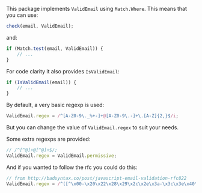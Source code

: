 This package implements `ValidEmail` using `Match.Where`.  This means that you can use:

```javascript
check(email, ValidEmail);
```

and:

```javascript
if (Match.test(email, ValidEmail)) {
    // ...
}
```

For code clarity it also provides `IsValidEmail`:

```javascript
if (IsValidEmail(email)) {
    // ...
}
```

By default, a very basic regexp is used:

```javascript
ValidEmail.regex = /^[A-Z0-9\._%+-]+@[A-Z0-9\.-]+\.[A-Z]{2,}$/i;
```

But you can change the value of `ValidEmail.regex` to suit your needs.

Some extra regexps are provided:

```javascript
// /^[^@]+@[^@]+$/;
ValidEmail.regex = ValidEmail.permissive;
```

And if you wanted to follow the rfc you could do this:

```javascript
// from http://badsyntax.co/post/javascript-email-validation-rfc822
ValidEmail.regex = /^([^\x00-\x20\x22\x28\x29\x2c\x2e\x3a-\x3c\x3e\x40\x5b-\x5d\x7f-\xff]+|\x22([^\x0d\x22\x5c\x80-\xff]|\x5c[\x00-\x7f])*\x22)(\x2e([^\x00-\x20\x22\x28\x29\x2c\x2e\x3a-\x3c\x3e\x40\x5b-\x5d\x7f-\xff]+|\x22([^\x0d\x22\x5c\x80-\xff]|\x5c[\x00-\x7f])*\x22))*\x40([^\x00-\x20\x22\x28\x29\x2c\x2e\x3a-\x3c\x3e\x40\x5b-\x5d\x7f-\xff]+|\x5b([^\x0d\x5b-\x5d\x80-\xff]|\x5c[\x00-\x7f])*\x5d)(\x2e([^\x00-\x20\x22\x28\x29\x2c\x2e\x3a-\x3c\x3e\x40\x5b-\x5d\x7f-\xff]+|\x5b([^\x0d\x5b-\x5d\x80-\xff]|\x5c[\x00-\x7f])*\x5d))*$/;
```


